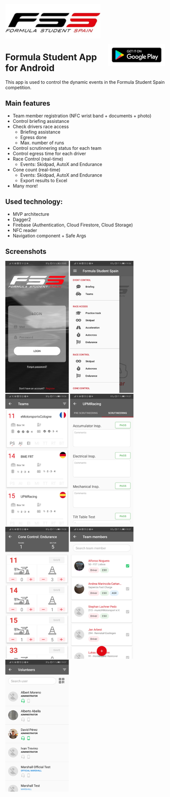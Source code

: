 


<div style="width:100;">
<a href="https://formulastudent.es"><img src="/images/fss.png" width="300"></a>

<a href="https://play.google.com/store/apps/details?id=es.formulastudent"><img src="/images/google_play.png" width="180" align="right"></a>
</div>

# Formula Student App for Android 
This app is used to control the dynamic events in the Formula Student Spain competition.

## Main features
* Team member registration (NFC wrist band + documents + photo)
* Control briefing assistance
* Check drivers race access
    * Briefing assistance
    * Egress done
    * Max. number of runs
* Control scrutinnering status for each team
* Control egress time for each driver
* Race Control (real-time)
    * Events: Skidpad, AutoX and Endurance
* Cone count (real-time)
    * Events: Skidpad, AutoX and Endurance
    * Export results to Excel
* Many more!


## Used technology:
* MVP architecture
* Dagger2
* Firebase (Authentication, Cloud Firestore, Cloud Storage)
* NFC reader
* Navigation component + Safe Args

## Screenshots
<img src="/images/screenshot_login.jpg" alt="drawing" width="200"/>    <img src="/images/screenshot_menu.jpg" alt="drawing" width="200"/>
<img src="/images/screenshot_teams.jpg" alt="drawing" width="200"/>    <img src="/images/screenshot_scrutineering.jpg" alt="drawing" width="200"/>
<img src="/images/screenshot_conecontrol.jpg" alt="drawing" width="200"/>
<img src="/images/screenshot_teammembers.jpg" alt="drawing" width="200"/>
<img src="/images/screenshot_volunteers.jpg" alt="drawing" width="200"/>
